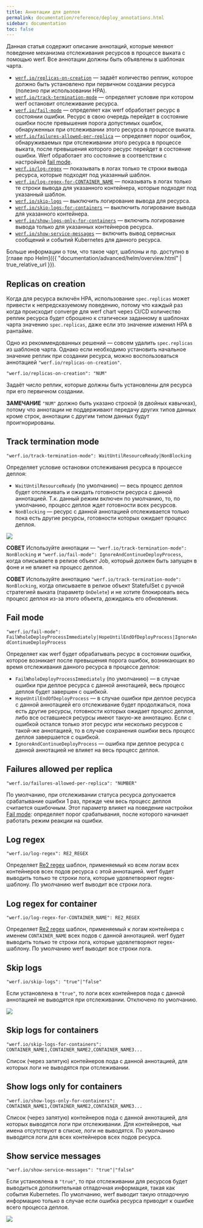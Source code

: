 ```yaml
---
title: Аннотации для деплоя
permalink: documentation/reference/deploy_annotations.html
sidebar: documentation
toc: false
---
```


Данная статья содержит описание аннотаций, которые меняют поведение механизма отслеживания ресурсов в процессе выката с помощью werf. Все аннотации должны быть объявлены в шаблонах чарта.

- [`werf.io/replicas-on-creation`](#replicas-on-creation) — задаёт количество реплик, которое должно быть установлено при первичном создании ресурса (полезно при использовании HPA).
 - [`werf.io/track-termination-mode`](#track-termination-mode) — определяет условие при котором werf остановит отслеживание ресурса.
 - [`werf.io/fail-mode`](#fail-mode) — определяет как werf обработает ресурс в состоянии ошибки. Ресурс в свою очередь перейдет в состояние ошибки после превышения порога допустимых ошибок, обнаруженных при отслеживании этого ресурса в процессе выката.
 - [`werf.io/failures-allowed-per-replica`](#failures-allowed-per-replica) — определяет порог ошибок, обнаруживаемых при отслеживании этого ресурса в процессе выката, после превышения которого ресурс перейдет в состояние ошибки. Werf обработает это состояние в соответствии с настройкой [fail mode](#fail-mode).
 - [`werf.io/log-regex`](#log-regex) — показывать в логах только те строки вывода ресурса, которые подходят под указанный шаблон.
 - [`werf.io/log-regex-for-CONTAINER_NAME`](#log-regex-for-container) — показывать в логах только те строки вывода для указанного контейнера, которые подходят под указанный шаблон.
 - [`werf.io/skip-logs`](#skip-logs) — выключить логирование вывода для ресурса.
 - [`werf.io/skip-logs-for-containers`](#skip-logs-for-containers) — выключить логирование вывода для указанного контейнера.
 - [`werf.io/show-logs-only-for-containers`](#show-logs-only-for-containers) — включить логирование вывода только для указанных контейнеров ресурса.
 - [`werf.io/show-service-messages`](#show-service-messages) — включить вывод сервисных сообщений и событий Kubernetes для данного ресурса.

Больше информации о том, что такое чарт, шаблоны и пр. доступно в [главе про Helm]({{ "documentation/advanced/helm/overview.html" | true_relative_url }}).

## Replicas on creation

Когда для ресурса включён HPA, использование `spec.replicas` может привести к непредсказуемому поведению, потому что каждый раз когда происходит converge для werf chart через CI/CD количество реплик ресурса будет сброшено к статически заданному в шаблонах чарта значению `spec.replicas`, даже если это значение изменил HPA в рантайме.

Одно из рекоммендованных решений — совсем удалить `spec.replicas` из шаблонов чарта. Однако если необходимо установить начальное значение реплик при создании ресурса, можно воспользоваться аннотацией `"werf.io/replicas-on-creation"`.

`"werf.io/replicas-on-creation": "NUM"`

Задаёт число реплик, которые должны быть установлены для ресурса при его первичном создании.

**ЗАМЕЧАНИЕ** `"NUM"` должно быть указано строкой (в двойных кавычках), потому что аннотации не поддерживают передачу других типов данных кроме строк, аннотации с другим типом данных будут проигнорированы.

## Track termination mode

`"werf.io/track-termination-mode": WaitUntilResourceReady|NonBlocking`

Определяет условие остановки отслеживания ресурса в процессе деплоя:
 * `WaitUntilResourceReady` (по умолчанию) — весь процесс деплоя будет отслеживать и ожидать готовности ресурса с данной аннотацией. Т.к. данный режим включен по умолчанию, то, по умолчанию, процесс деплоя ждет готовности всех ресурсов.
 * `NonBlocking` — ресурс с данной аннотацией отслеживается только пока есть другие ресурсы, готовности которых ожидает процесс деплоя.

<img src="https://raw.githubusercontent.com/werf/demos/master/deploy/werf-new-track-modes-3.gif" />

**СОВЕТ** Используйте аннотации — `"werf.io/track-termination-mode": NonBlocking` и `"werf.io/fail-mode": IgnoreAndContinueDeployProcess`, когда описываете в релизе объект Job, который должен быть запущен в фоне и не влияет на процесс деплоя.

**СОВЕТ** Используйте аннотацию `"werf.io/track-termination-mode": NonBlocking`, когда описываете в релизе объект StatefulSet с ручной стратегией выката (параметр `OnDelete`) и не хотите блокировать весь процесс деплоя из-за этого объекта, дожидаясь его обновления.

## Fail mode

`"werf.io/fail-mode": FailWholeDeployProcessImmediately|HopeUntilEndOfDeployProcess|IgnoreAndContinueDeployProcess`

Определяет как werf будет обрабатывать ресурс в состоянии ошибки, которое возникает после превышения порога ошибок, возникающих во время отслеживания данного ресурса в процессе деплоя:
 * `FailWholeDeployProcessImmediately` (по умолчанию) — в случае ошибки при деплое ресурса с данной аннотацией, весь процесс деплоя будет завершен с ошибкой.
 * `HopeUntilEndOfDeployProcess` — в случае ошибки при деплое ресурса с данной аннотацией его отслеживание будет продолжаться, пока есть другие ресурсы, готовности которых ожидает процесс деплоя, либо все оставшиеся ресурсы имеют такую-же аннотацию. Если с ошибкой остался только этот ресурс или несколько ресурсов с такой-же аннотацией, то в случае сохранения ошибки весь процесс деплоя завершается с ошибкой.
 * `IgnoreAndContinueDeployProcess` — ошибка при деплое ресурса с данной аннотацией не влияет на весь процесс деплоя.

## Failures allowed per replica

`"werf.io/failures-allowed-per-replica": "NUMBER"`

По умолчанию, при отслеживании статуса ресурса допускается срабатывание ошибки 1 раз, прежде чем весь процесс деплоя считается ошибочным. Этот параметр влияет на поведение настройки [Fail mode](#fail-mode): определяет порог срабатывания, после которого начинает работать режим реакции на ошибки.

## Log regex

`"werf.io/log-regex": RE2_REGEX`

Определяет [Re2 regex](https://github.com/google/re2/wiki/Syntax) шаблон, применяемый ко всем логам всех контейнеров всех подов ресурса с этой аннотацией. werf будет выводить только те строки лога, которые удовлетворяют regex-шаблону. По умолчанию werf выводит все строки лога.

## Log regex for container

`"werf.io/log-regex-for-CONTAINER_NAME": RE2_REGEX`

Определяет [Re2 regex](https://github.com/google/re2/wiki/Syntax) шаблон, применяемый к логам контейнера с именем `CONTAINER_NAME` всех подов с данной аннотацией. werf будет выводить только те строки лога, которые удовлетворяют regex-шаблону. По умолчанию werf выводит все строки лога.

## Skip logs

`"werf.io/skip-logs": "true"|"false"`

Если установлена в `"true"`, то логи всех контейнеров пода с данной аннотацией не выводятся при отслеживании. Отключено по умолчанию.

<img src="https://raw.githubusercontent.com/werf/demos/master/deploy/werf-new-track-modes-2.gif" />

## Skip logs for containers

`"werf.io/skip-logs-for-containers": CONTAINER_NAME1,CONTAINER_NAME2,CONTAINER_NAME3...`

Список (через запятую) контейнеров пода с данной аннотацией, для которых логи не выводятся при отслеживании.

## Show logs only for containers

`"werf.io/show-logs-only-for-containers": CONTAINER_NAME1,CONTAINER_NAME2,CONTAINER_NAME3...`

Список (через запятую) контейнеров пода с данной аннотацией, для которых выводятся логи при отслеживании. Для контейнеров, чьи имена отсутствуют в списке, логи не выводятся. По умолчанию выводятся логи для всех контейнеров всех подов ресурса.

## Show service messages

`"werf.io/show-service-messages": "true"|"false"`

Если установлена в `"true"`, то при отслеживании для ресурсов будет выводиться дополнительная отладочная информация, такая как события Kubernetes. По умолчанию, werf выводит такую отладочную информацию только в случае если ошибка ресурса приводит к ошибке всего процесса деплоя.

<img src="https://raw.githubusercontent.com/werf/demos/master/deploy/werf-new-track-modes-1.gif" />
